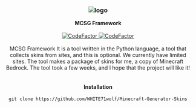 <h3 align="center"><img src="https://e.top4top.io/p_2202bl5wi1.png" alt="logo"></h3>

<p align="center">
    <b>MCSG Framework</b><br>
    <br>
    <a href="https://www.codefactor.io/repository/github/entysec/ghost"><img src="https://img.shields.io/static/v1?label=Python&message=3.10.1&color=informational" alt="CodeFactor"/> <img src="https://img.shields.io/static/v1?label=GitHub&message=3.1&color=white" alt="CodeFactor"> </a><br>
    <br>
    MCSG Framework It is a tool written in the Python language, a tool that collects skins from sites, and this is optional. We currently have limited sites. The tool makes a package of skins for me, a copy of Minecraft Bedrock. The tool took a few weeks, and I hope that the project will like it!
    <br>
    <br>
    <br>
    <b>Installation</b><br>
    <br>
    <code>git clone https://github.com/WHITE71wolf/Minecraft-Generator-Skins</code>
</p>
